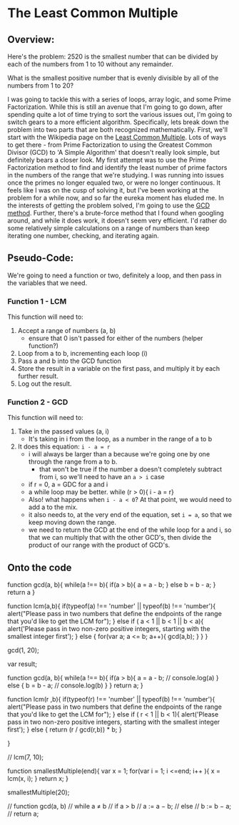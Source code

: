 # The Least Common Multiple

## Overview:

Here's the problem: 2520 is the smallest number that can be divided by each of the numbers from 1 to 10 without any remainder.  

What is the smallest positive number that is evenly divisible by all of the numbers from 1 to 20?  

I was going to tackle this with a series of loops, array logic, and some Prime Factorization. While this is still an avenue that I'm going to go down, after spending quite a lot of time trying to sort the various issues out, I'm going to switch gears to a more efficient algorithm.
Specifically, lets break down the problem into two parts that are both recognized mathematically. First, we'll start with the Wikipedia page on the [Least Common Multiple](https://en.wikipedia.org/wiki/Least_common_multiple#Computing_the_least_common_multiple). Lots of ways to get there - from Prime Factorization to using the Greatest Common Divisor (GCD) to 'A Simple Algorithm' that doesn't really look simple, but definitely bears a closer look. My first attempt was to use the Prime Factorization method to find and identify the least number of prime factors in the numbers of the range that we're studying. I was running into issues once the primes no longer equaled two, or were no longer continuous. It feels like I was on the cusp of solving it, but I've been working at the problem for a while now, and so far the eureka moment has eluded me. In the interests of getting the problem solved, I'm going to use the [GCD method](https://en.wikipedia.org/wiki/Euclidean_algorithm). Further, there's a brute-force method that I found when googling around, and while it does work, it doesn't seem very efficient. I'd rather do some relatively simple calculations on a range of numbers than keep iterating one number, checking, and iterating again.

## Pseudo-Code:

We're going to need a function or two, definitely a loop, and then pass in the variables that we need.

### Function 1 - LCM
This function will need to:
1. Accept a range of numbers (a, b)
   - ensure that 0 isn't passed for either of the numbers (helper function?)
2. Loop from a to b, incrementing each loop (i)
3. Pass a and b into the GCD function
4. Store the result in a variable on the first pass, and multiply it by each further result.
5. Log out the result.

### Function 2 - GCD
This function will need to:
1. Take in the passed values (a, i)
   - It's taking in i from the loop, as a number in the range of a to b
2. It does this equation: `i - a = r`
   - i will always be larger than a because we're going one by one through the range from a to b.
      - that won't be true if the number a doesn't completely subtract from i, so we'll need to have an `a > i` case
   - if r = 0, a = GDC for a and i
   - a while loop may be better. while (r > 0){ i - a = r}
   - Also! what happens when `i - a < 0`? At that point, we would need to add a to the mix.
   - it also needs to, at the very end of the equation, set `i = a`, so that we keep moving down the range.
   - we need to return the GCD at the end of the while loop for a and i, so that we can multiply that with the other GCD's, then divide the product of our range with the product of GCD's.

## Onto the code

function gcd(a, b){
   while(a !== b){
      if(a > b){
      	a = a - b;
      } else
      b = b - a;
   }
   return a
}

function lcm(a,b){
   if(typeof(a) !== 'number' || typeof(b) !== 'number'){
      alert("Please pass in two numbers that define the endpoints of the range that you'd like to get the LCM for");
   } else if ( a < 1 || b < 1 || b < a){
      alert('Please pass in two non-zero positive integers, starting with the smallest integer first');
   } else {
      for(var a; a <= b; a++){
         gcd(a,b);
      }
   }
}

gcd(1, 20);

var result;

function gcd(a, b){
  while(a !== b){
      if(a > b){
      	a = a - b;
      	// console.log(a)
      } else {
      	b = b - a;
      	// console.log(b)
  	  }
	}
	return a;
}

function lcm(r ,b){
   if(typeof(r) !== 'number' || typeof(b) !== 'number'){
      alert("Please pass in two numbers that define the endpoints of the range that you'd like to get the LCM for");
   } else if ( r < 1 || b < 1){
      alert('Please pass in two non-zero positive integers, starting with the smallest integer first');
   } else {
      	return (r / gcd(r,b)) * b;
   }

}

// lcm(7, 10);

function smallestMultiple(end){
	var x = 1;
	for(var i = 1; i <=end; i++ ){
		x = lcm(x, i);
	}
	return x;
}

smallestMultiple(20);

// function gcd(a, b)
//     while a ≠ b
//         if a > b
//           a := a − b;
//         else
//           b := b − a;
//     return a;
